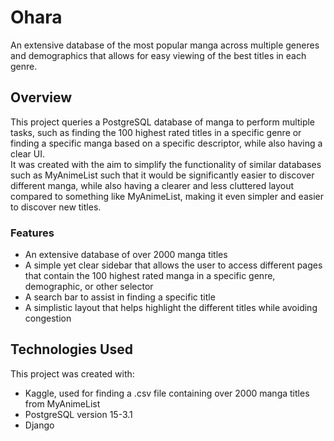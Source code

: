 # Ohara
An extensive database of the most popular manga across multiple generes and demographics that allows for easy viewing of the best titles in each genre.

## Overview
This project queries a PostgreSQL database of manga to perform multiple tasks, such as finding the 100 highest rated titles in a specific genre or finding a specific manga based on a specific descriptor, while also having a clear UI.  
It was created with the aim to simplify the functionality of similar databases such as MyAnimeList such that it would be significantly easier to discover different manga, while also having a clearer and less cluttered layout compared to something like MyAnimeList, making it even simpler and easier to discover new titles.  
  
### Features
- An extensive database of over 2000 manga titles
- A simple yet clear sidebar that allows the user to access different pages that contain the 100 highest rated manga in a specific genre, demographic, or other selector
- A search bar to assist in finding a specific title
- A simplistic layout that helps highlight the different titles while avoiding congestion

## Technologies Used
This project was created with:
- Kaggle, used for finding a .csv file containing over 2000 manga titles from MyAnimeList
- PostgreSQL version 15-3.1
- Django

